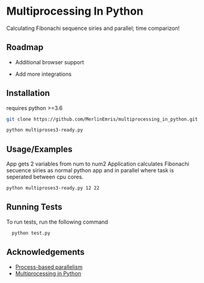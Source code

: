 # Multiprocessing In Python

Calculating Fibonachi sequence siries and parallel; time comparizon!

## Roadmap

- Additional browser support

- Add more integrations

## Installation

requires python >=3.6

```bash
git clone https://github.com/MerlinEmris/multiprocessing_in_python.git
```

```bash
python multiproses3-ready.py
```

## Usage/Examples

App gets 2 variables from num to num2
Application calculates Fibonachi secuence siries as normal python app and in parallel where task is seperated between cpu cores.

```bash
python multiproses3-ready.py 12 22
```

## Running Tests

To run tests, run the following command

```bash
  python test.py
```

## Acknowledgements

- [Process-based parallelism](https://docs.python.org/3/library/multiprocessing.html)
- [Multiprocessing in Python](https://www.geeksforgeeks.org/multiprocessing-python-set-1/)
